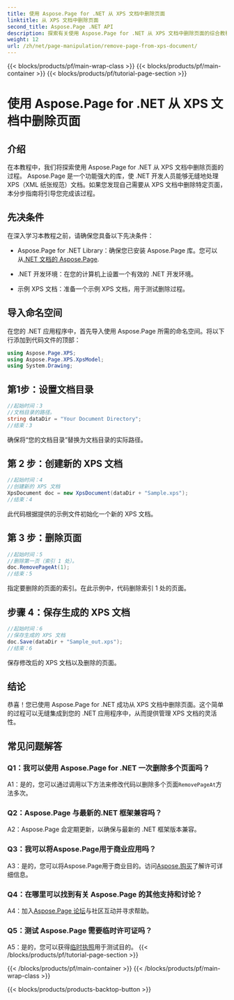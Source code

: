 ```yaml
---
title: 使用 Aspose.Page for .NET 从 XPS 文档中删除页面
linktitle: 从 XPS 文档中删除页面
second_title: Aspose.Page .NET API
description: 探索有关使用 Aspose.Page for .NET 从 XPS 文档中删除页面的综合教程。了解无缝文档操作的分步流程、先决条件和常见问题解答。
weight: 12
url: /zh/net/page-manipulation/remove-page-from-xps-document/
---
```


{{< blocks/products/pf/main-wrap-class >}}
{{< blocks/products/pf/main-container >}}
{{< blocks/products/pf/tutorial-page-section >}}

# 使用 Aspose.Page for .NET 从 XPS 文档中删除页面

## 介绍

在本教程中，我们将探索使用 Aspose.Page for .NET 从 XPS 文档中删除页面的过程。 Aspose.Page 是一个功能强大的库，使 .NET 开发人员能够无缝地处理 XPS（XML 纸张规范）文档。如果您发现自己需要从 XPS 文档中删除特定页面，本分步指南将引导您完成该过程。

## 先决条件

在深入学习本教程之前，请确保您具备以下先决条件：

-  Aspose.Page for .NET Library：确保您已安装 Aspose.Page 库。您可以从[.NET 文档的 Aspose.Page](https://reference.aspose.com/page/net/).

- .NET 开发环境：在您的计算机上设置一个有效的 .NET 开发环境。

- 示例 XPS 文档：准备一个示例 XPS 文档，用于测试删除过程。

## 导入命名空间

在您的 .NET 应用程序中，首先导入使用 Aspose.Page 所需的命名空间。将以下行添加到代码文件的顶部：

```csharp
using Aspose.Page.XPS;
using Aspose.Page.XPS.XpsModel;
using System.Drawing;
```

## 第1步：设置文档目录

```csharp
//起始时间：3
//文档目录的路径。
string dataDir = "Your Document Directory";
//结束：3
```

确保将“您的文档目录”替换为文档目录的实际路径。

## 第 2 步：创建新的 XPS 文档

```csharp
//起始时间：4
//创建新的 XPS 文档
XpsDocument doc = new XpsDocument(dataDir + "Sample.xps");
//结束：4
```

此代码根据提供的示例文件初始化一个新的 XPS 文档。

## 第 3 步：删除页面

```csharp
//起始时间：5
//删除第一页（索引 1 处）。
doc.RemovePageAt(1);
//结束：5
```

指定要删除的页面的索引。在此示例中，代码删除索引 1 处的页面。

## 步骤 4：保存生成的 XPS 文档

```csharp
//起始时间：6
//保存生成的 XPS 文档
doc.Save(dataDir + "Sample_out.xps");
//结束：6
```

保存修改后的 XPS 文档以及删除的页面。

## 结论

恭喜！您已使用 Aspose.Page for .NET 成功从 XPS 文档中删除页面。这个简单的过程可以无缝集成到您的 .NET 应用程序中，从而提供管理 XPS 文档的灵活性。

## 常见问题解答

### Q1：我可以使用 Aspose.Page for .NET 一次删除多个页面吗？

A1：是的，您可以通过调用以下方法来修改代码以删除多个页面`RemovePageAt`方法多次。

### Q2：Aspose.Page 与最新的.NET 框架兼容吗？

A2：Aspose.Page 会定期更新，以确保与最新的 .NET 框架版本兼容。

### Q3：我可以将Aspose.Page用于商业应用吗？

 A3：是的，您可以将Aspose.Page用于商业目的。访问[Aspose.购买](https://purchase.aspose.com/buy)了解许可详细信息。

### Q4：在哪里可以找到有关 Aspose.Page 的其他支持和讨论？

 A4：加入[Aspose.Page 论坛](https://forum.aspose.com/c/page/39)与社区互动并寻求帮助。

### Q5：测试 Aspose.Page 需要临时许可证吗？

 A5：是的，您可以获得[临时执照](https://purchase.aspose.com/temporary-license/)用于测试目的。
{{< /blocks/products/pf/tutorial-page-section >}}

{{< /blocks/products/pf/main-container >}}
{{< /blocks/products/pf/main-wrap-class >}}

{{< blocks/products/products-backtop-button >}}
